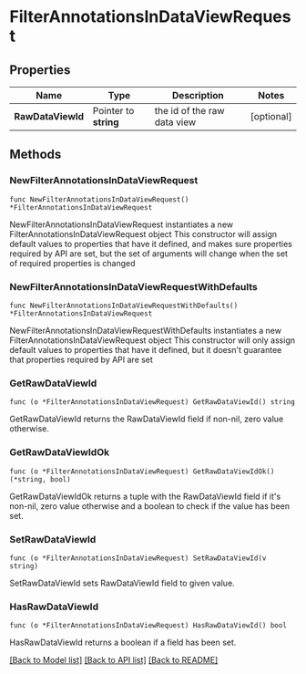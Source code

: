 # FilterAnnotationsInDataViewRequest

## Properties

Name | Type | Description | Notes
------------ | ------------- | ------------- | -------------
**RawDataViewId** | Pointer to **string** | the id of the raw data view | [optional] 

## Methods

### NewFilterAnnotationsInDataViewRequest

`func NewFilterAnnotationsInDataViewRequest() *FilterAnnotationsInDataViewRequest`

NewFilterAnnotationsInDataViewRequest instantiates a new FilterAnnotationsInDataViewRequest object
This constructor will assign default values to properties that have it defined,
and makes sure properties required by API are set, but the set of arguments
will change when the set of required properties is changed

### NewFilterAnnotationsInDataViewRequestWithDefaults

`func NewFilterAnnotationsInDataViewRequestWithDefaults() *FilterAnnotationsInDataViewRequest`

NewFilterAnnotationsInDataViewRequestWithDefaults instantiates a new FilterAnnotationsInDataViewRequest object
This constructor will only assign default values to properties that have it defined,
but it doesn't guarantee that properties required by API are set

### GetRawDataViewId

`func (o *FilterAnnotationsInDataViewRequest) GetRawDataViewId() string`

GetRawDataViewId returns the RawDataViewId field if non-nil, zero value otherwise.

### GetRawDataViewIdOk

`func (o *FilterAnnotationsInDataViewRequest) GetRawDataViewIdOk() (*string, bool)`

GetRawDataViewIdOk returns a tuple with the RawDataViewId field if it's non-nil, zero value otherwise
and a boolean to check if the value has been set.

### SetRawDataViewId

`func (o *FilterAnnotationsInDataViewRequest) SetRawDataViewId(v string)`

SetRawDataViewId sets RawDataViewId field to given value.

### HasRawDataViewId

`func (o *FilterAnnotationsInDataViewRequest) HasRawDataViewId() bool`

HasRawDataViewId returns a boolean if a field has been set.


[[Back to Model list]](../README.md#documentation-for-models) [[Back to API list]](../README.md#documentation-for-api-endpoints) [[Back to README]](../README.md)


